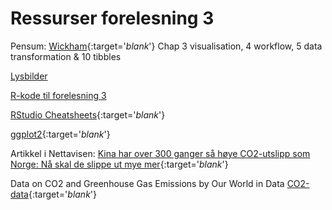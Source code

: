 # Ressurser forelesning 3

Pensum: [Wickham](https://r4ds.had.co.nz/index.html){:target='_blank_'} Chap 3 visualisation, 4 workflow, 5 data transformation & 10 tibbles

[Lysbilder](/lysbilder/F3_sok1004_h22.pdf)

[R-kode til forelesning 3](https://www.dropbox.com/s/gi8ul7jrbifk90h/F3_R_kode_CO2.R?dl=0)

[RStudio Cheatsheets](https://www.rstudio.com/resources/cheatsheets/){:target='_blank_'}

[ggplot2](https://ggplot2.tidyverse.org/index.html){:target='_blank_'}

Artikkel i Nettavisen: [Kina har over 300 ganger så høye CO2-utslipp som Norge: Nå skal de slippe ut mye mer](https://www.nettavisen.no/okonomi/kina-har-over-300-ganger-sa-hoye-co2-utslipp-som-norge-na-skal-de-slippe-ut-mye-mer/s/12-95-3424169652){:target='_blank_'}

Data on CO2 and Greenhouse Gas Emissions by Our World in Data [CO2-data](https://ourworldindata.org/co2-and-other-greenhouse-gas-emissions){:target='_blank_'}
